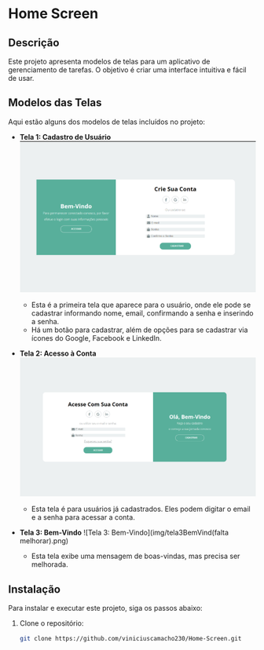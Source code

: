 # Home Screen

## Descrição
Este projeto apresenta modelos de telas para um aplicativo de gerenciamento de tarefas. O objetivo é criar uma interface intuitiva e fácil de usar.

## Modelos das Telas
Aqui estão alguns dos modelos de telas incluídos no projeto:

- **Tela 1: Cadastro de Usuário**
  ![Tela 1: Cadastro de Usuário](img/Tela1CadUsu.png)
  - Esta é a primeira tela que aparece para o usuário, onde ele pode se cadastrar informando nome, email, confirmando a senha e inserindo a senha. 
  - Há um botão para cadastrar, além de opções para se cadastrar via ícones do Google, Facebook e LinkedIn.

- **Tela 2: Acesso à Conta**
  ![Tela 2: Acesso à Conta](img/tela2AcessarCont.png)
  - Esta tela é para usuários já cadastrados. Eles podem digitar o email e a senha para acessar a conta.

- **Tela 3: Bem-Vindo**
  ![Tela 3: Bem-Vindo](img/tela3BemVind(falta melhorar).png)
  - Esta tela exibe uma mensagem de boas-vindas, mas precisa ser melhorada.

## Instalação
Para instalar e executar este projeto, siga os passos abaixo:

1. Clone o repositório:
   ```bash
   git clone https://github.com/viniciuscamacho230/Home-Screen.git
